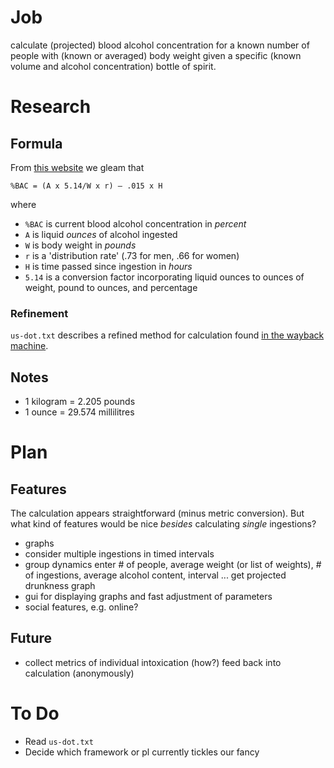# Job

calculate (projected) blood alcohol concentration for a known number of people with (known or averaged) body weight given a specific (known volume and alcohol concentration) bottle of spirit.

# Research

## Formula

From [this website](http://www.ctduiattorney.com/calculating-bac/) we gleam that

```%BAC = (A x 5.14/W x r) – .015 x H```

where

- `%BAC` is current blood alcohol concentration in *percent*
- `A` is liquid *ounces* of alcohol ingested
- `W` is body weight in *pounds*
- `r` is a 'distribution rate' (.73 for men, .66 for women)
- `H` is time passed since ingestion in *hours*
- `5.14` is a conversion factor
  incorporating liquid ounces to ounces of weight, pound to ounces, and percentage

### Refinement

`us-dot.txt` describes a refined method for calculation found [in the wayback machine](http://web.archive.org/web/20060930091559/http://www.nhtsa.dot.gov/people/injury/alcohol/bacreport.html).

## Notes

- 1 kilogram = 2.205 pounds
- 1 ounce = 29.574 millilitres

# Plan

## Features

The calculation appears straightforward (minus metric conversion). But what kind of features would be nice *besides* calculating *single* ingestions?

- graphs
- consider multiple ingestions
  in timed intervals
- group dynamics
  enter # of people, average weight (or list of weights), # of ingestions, average alcohol content, interval ...
  get projected drunkness graph
- gui for displaying graphs
  and fast adjustment of parameters
- social features, e.g. online?

## Future

- collect metrics of individual intoxication (how?)
  feed back into calculation (anonymously)

# To Do

- Read `us-dot.txt`
- Decide which framework or pl currently tickles our fancy
